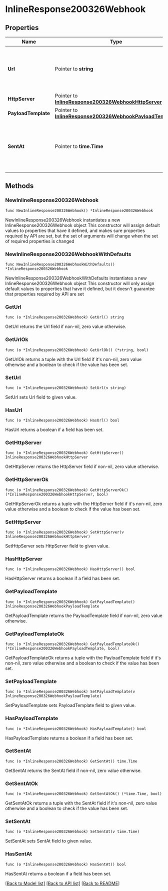 # InlineResponse200326Webhook

## Properties

Name | Type | Description | Notes
------------ | ------------- | ------------- | -------------
**Url** | Pointer to **string** | The webhook receiver URL where the callback will be sent | [optional] 
**HttpServer** | Pointer to [**InlineResponse200326WebhookHttpServer**](InlineResponse200326WebhookHttpServer.md) |  | [optional] 
**PayloadTemplate** | Pointer to [**InlineResponse200326WebhookPayloadTemplate**](InlineResponse200326WebhookPayloadTemplate.md) |  | [optional] 
**SentAt** | Pointer to **time.Time** | The timestamp the callback was sent to the webhook receiver | [optional] 

## Methods

### NewInlineResponse200326Webhook

`func NewInlineResponse200326Webhook() *InlineResponse200326Webhook`

NewInlineResponse200326Webhook instantiates a new InlineResponse200326Webhook object
This constructor will assign default values to properties that have it defined,
and makes sure properties required by API are set, but the set of arguments
will change when the set of required properties is changed

### NewInlineResponse200326WebhookWithDefaults

`func NewInlineResponse200326WebhookWithDefaults() *InlineResponse200326Webhook`

NewInlineResponse200326WebhookWithDefaults instantiates a new InlineResponse200326Webhook object
This constructor will only assign default values to properties that have it defined,
but it doesn't guarantee that properties required by API are set

### GetUrl

`func (o *InlineResponse200326Webhook) GetUrl() string`

GetUrl returns the Url field if non-nil, zero value otherwise.

### GetUrlOk

`func (o *InlineResponse200326Webhook) GetUrlOk() (*string, bool)`

GetUrlOk returns a tuple with the Url field if it's non-nil, zero value otherwise
and a boolean to check if the value has been set.

### SetUrl

`func (o *InlineResponse200326Webhook) SetUrl(v string)`

SetUrl sets Url field to given value.

### HasUrl

`func (o *InlineResponse200326Webhook) HasUrl() bool`

HasUrl returns a boolean if a field has been set.

### GetHttpServer

`func (o *InlineResponse200326Webhook) GetHttpServer() InlineResponse200326WebhookHttpServer`

GetHttpServer returns the HttpServer field if non-nil, zero value otherwise.

### GetHttpServerOk

`func (o *InlineResponse200326Webhook) GetHttpServerOk() (*InlineResponse200326WebhookHttpServer, bool)`

GetHttpServerOk returns a tuple with the HttpServer field if it's non-nil, zero value otherwise
and a boolean to check if the value has been set.

### SetHttpServer

`func (o *InlineResponse200326Webhook) SetHttpServer(v InlineResponse200326WebhookHttpServer)`

SetHttpServer sets HttpServer field to given value.

### HasHttpServer

`func (o *InlineResponse200326Webhook) HasHttpServer() bool`

HasHttpServer returns a boolean if a field has been set.

### GetPayloadTemplate

`func (o *InlineResponse200326Webhook) GetPayloadTemplate() InlineResponse200326WebhookPayloadTemplate`

GetPayloadTemplate returns the PayloadTemplate field if non-nil, zero value otherwise.

### GetPayloadTemplateOk

`func (o *InlineResponse200326Webhook) GetPayloadTemplateOk() (*InlineResponse200326WebhookPayloadTemplate, bool)`

GetPayloadTemplateOk returns a tuple with the PayloadTemplate field if it's non-nil, zero value otherwise
and a boolean to check if the value has been set.

### SetPayloadTemplate

`func (o *InlineResponse200326Webhook) SetPayloadTemplate(v InlineResponse200326WebhookPayloadTemplate)`

SetPayloadTemplate sets PayloadTemplate field to given value.

### HasPayloadTemplate

`func (o *InlineResponse200326Webhook) HasPayloadTemplate() bool`

HasPayloadTemplate returns a boolean if a field has been set.

### GetSentAt

`func (o *InlineResponse200326Webhook) GetSentAt() time.Time`

GetSentAt returns the SentAt field if non-nil, zero value otherwise.

### GetSentAtOk

`func (o *InlineResponse200326Webhook) GetSentAtOk() (*time.Time, bool)`

GetSentAtOk returns a tuple with the SentAt field if it's non-nil, zero value otherwise
and a boolean to check if the value has been set.

### SetSentAt

`func (o *InlineResponse200326Webhook) SetSentAt(v time.Time)`

SetSentAt sets SentAt field to given value.

### HasSentAt

`func (o *InlineResponse200326Webhook) HasSentAt() bool`

HasSentAt returns a boolean if a field has been set.


[[Back to Model list]](../README.md#documentation-for-models) [[Back to API list]](../README.md#documentation-for-api-endpoints) [[Back to README]](../README.md)


